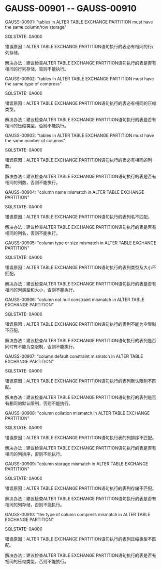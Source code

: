 # GAUSS-00901 -- GAUSS-00910

GAUSS-00901: "tables in ALTER TABLE EXCHANGE PARTITION must have the same column/row storage"

SQLSTATE: 0A000

错误原因：ALTER TABLE EXCHANGE PARTITION语句执行的表必有相同的行/列存储。

解决办法：建议检查ALTER TABLE EXCHANGE PARTITION语句执行的表是否有相同的行列存储，否则不能执行。

GAUSS-00902: "tables in ALTER TABLE EXCHANGE PARTITION must have the same type of compress"

SQLSTATE: 0A000

错误原因：ALTER TABLE EXCHANGE PARTITION语句执行的表必有相同的压缩类型。

解决办法：建议检查ALTER TABLE EXCHANGE PARTITION语句执行的表是否有相同的压缩类型，否则不能执行。

GAUSS-00903: "tables in ALTER TABLE EXCHANGE PARTITION must have the same number of columns"

SQLSTATE: 0A000

错误原因：ALTER TABLE EXCHANGE PARTITION语句执行的表必有相同的列数。

解决办法：建议检查ALTER TABLE EXCHANGE PARTITION语句执行的表是否有相同的列数，否则不能执行。

GAUSS-00904: "column name mismatch in ALTER TABLE EXCHANGE PARTITION"

SQLSTATE: 0A000

错误原因：ALTER TABLE EXCHANGE PARTITION语句执行的表列名不匹配。

解决办法：建议检查ALTER TABLE EXCHANGE PARTITION语句执行的表是否有相同的列名，否则不能执行。

GAUSS-00905: "column type or size mismatch in ALTER TABLE EXCHANGE PARTITION"

SQLSTATE: 0A000

错误原因：ALTER TABLE EXCHANGE PARTITION语句执行的表列类型及大小不匹配。

解决办法：建议检查ALTER TABLE EXCHANGE PARTITION语句执行的表是否有相同的列类型和大小，否则不能执行。

GAUSS-00906: "column not null constraint mismatch in ALTER TABLE EXCHANGE PARTITION"

SQLSTATE: 0A000

错误原因：ALTER TABLE EXCHANGE PARTITION语句执行的表列不能为空限制不匹配。

解决办法：建议检查ALTER TABLE EXCHANGE PARTITION语句执行的表列是否同时有不能为空限制，否则不能执行。

GAUSS-00907: "column default constraint mismatch in ALTER TABLE EXCHANGE PARTITION"

SQLSTATE: 0A000

错误原因：ALTER TABLE EXCHANGE PARTITION语句执行的表列默认限制不匹配。

解决办法：建议检查ALTER TABLE EXCHANGE PARTITION语句执行的表列是否有相同的默认限制，否则不能执行。

GAUSS-00908: "column collation mismatch in ALTER TABLE EXCHANGE PARTITION"

SQLSTATE: 0A000

错误原因：ALTER TABLE EXCHANGE PARTITION语句执行表的列排序不匹配。

解决办法：建议检查ALTER TABLE EXCHANGE PARTITION语句执行的表是否有相同的列排序，否则不能执行。

GAUSS-00909: "column storage mismatch in ALTER TABLE EXCHANGE PARTITION"

SQLSTATE: 0A000

错误原因：ALTER TABLE EXCHANGE PARTITION语句执行的表列存储不匹配。

解决办法：建议检查ALTER TABLE EXCHANGE PARTITION语句执行的表是否有相同的列存储，否则不能执行。

GAUSS-00910: "the type of column compress mismatch in ALTER TABLE EXCHANGE PARTITION"

SQLSTATE: 0A000

错误原因：ALTER TABLE EXCHANGE PARTITION语句执行的表列压缩类型不匹配。

解决办法：建议检查ALTER TABLE EXCHANGE PARTITION语句执行的表是否有相同的压缩类型，否则不能执行。
